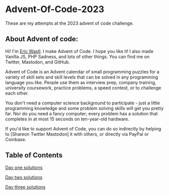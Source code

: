 # Advent-Of-Code-2023

These are my attempts at the 2023 advent of code challenge.

## About Advent of code:

Hi! I'm [Eric Wastl]('http://was.tl/'). I make Advent of Code. I hope you like it! I also made Vanilla JS, PHP Sadness, and lots of other things. You can find me on Twitter, Mastodon, and GitHub.

Advent of Code is an Advent calendar of small programming puzzles for a variety of skill sets and skill levels that can be solved in any programming language you like. People use them as interview prep, company training, university coursework, practice problems, a speed contest, or to challenge each other.

You don't need a computer science background to participate - just a little programming knowledge and some problem solving skills will get you pretty far. Nor do you need a fancy computer; every problem has a solution that completes in at most 15 seconds on ten-year-old hardware.

If you'd like to support Advent of Code, you can do so indirectly by helping to [Shareon Twitter Mastodon] it with others, or directly via PayPal or Coinbase.

## Table of Contents

[Day one solutions]('https://github.com/Dechie/Advent-Of-Code-2023/tree/main/day-01')

[Day two solutions]('https://github.com/Dechie/Advent-Of-Code-2023/tree/main/day-02')

[Day three solutions]('https://github.com/Dechie/Advent-Of-Code-2023/tree/main/day-02')

